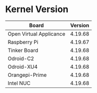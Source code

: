 
# Kernel Version

| Board | Version |
|-------|---------|
| Open Virtual Applicance | 4.19.68 |
| Raspberry Pi | 4.19.67 |
| Tinker Board | 4.19.68 |
| Odroid-C2 | 4.19.68 |
| Odroid-XU4 | 4.19.68 |
| Orangepi-Prime | 4.19.68 |
| Intel NUC | 4.19.68 |
